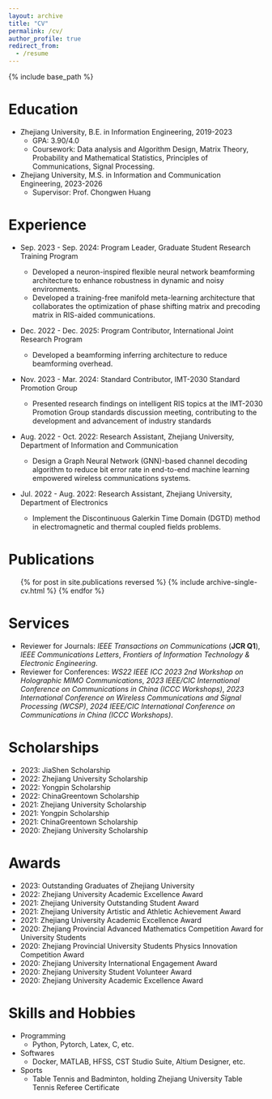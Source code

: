 ```yaml
---
layout: archive
title: "CV"
permalink: /cv/
author_profile: true
redirect_from:
  - /resume
---
```


{% include base_path %}

Education
======
* Zhejiang University, B.E. in Information Engineering, 2019-2023
  * GPA: 3.90/4.0
  * Coursework: Data analysis and Algorithm Design, Matrix Theory, Probability and Mathematical Statistics, Principles of Communications, Signal Processing.
* Zhejiang University, M.S. in Information and Communication Engineering, 2023-2026
  * Supervisor: Prof. Chongwen Huang

Experience
======

* Sep. 2023 - Sep. 2024: Program Leader, Graduate Student Research Training Program
  * Developed a neuron-inspired flexible neural network beamforming architecture to enhance robustness in dynamic and noisy environments.
  * Developed a training-free manifold meta-learning architecture that collaborates the optimization of phase shifting matrix and precoding matrix in RIS-aided communications.

* Dec. 2022 - Dec. 2025: Program Contributor, International Joint Research Program
  * Developed a beamforming inferring architecture to reduce beamforming overhead.

* Nov. 2023 - Mar. 2024: Standard Contributor, IMT-2030 Standard Promotion Group
  * Presented research findings on intelligent RIS topics at the IMT-2030 Promotion Group standards discussion meeting, contributing to the development and advancement of industry standards

* Aug. 2022 - Oct. 2022: Research Assistant, Zhejiang University, Department of Information and Communication
  * Design a Graph Neural Network (GNN)-based channel decoding algorithm to reduce bit error rate in end-to-end machine learning empowered wireless communications systems.

* Jul. 2022 - Aug. 2022: Research Assistant, Zhejiang University, Department of Electronics 
  * Implement the Discontinuous Galerkin Time Domain (DGTD) method in electromagnetic and thermal coupled fields problems.

Publications
======
  <ul>{% for post in site.publications reversed %}
    {% include archive-single-cv.html %}
  {% endfor %}</ul>

Services
======
* Reviewer for Journals: _IEEE Transactions on Communications_ (__JCR Q1__), _IEEE Communications Letters_, _Frontiers of Information Technology & Electronic Engineering_.
* Reviewer for Conferences: _WS22 IEEE ICC 2023 2nd Workshop on Holographic MIMO Communications_, _2023 IEEE/CIC International Conference on Communications in China (ICCC Workshops)_, _2023 International Conference on Wireless Communications and Signal Processing (WCSP)_, _2024 IEEE/CIC International Conference on Communications in China (ICCC Workshops)_. 


Scholarships
======
* 2023: JiaShen Scholarship
* 2022: Zhejiang University Scholarship
* 2022: Yongpin Scholarship
* 2022: ChinaGreentown Scholarship
* 2021: Zhejiang University Scholarship
* 2021: Yongpin Scholarship
* 2021: ChinaGreentown Scholarship
* 2020: Zhejiang University Scholarship

Awards
======
* 2023: Outstanding Graduates of Zhejiang University
* 2022: Zhejiang University Academic Excellence Award
* 2021: Zhejiang University Outstanding Student Award
* 2021: Zhejiang University Artistic and Athletic Achievement Award
* 2021: Zhejiang University Academic Excellence Award
* 2020: Zhejiang Provincial Advanced Mathematics Competition Award for University Students
* 2020: Zhejiang Provincial University Students Physics Innovation Competition Award
* 2020: Zhejiang University International Engagement Award
* 2020: Zhejiang University Student Volunteer Award
* 2020: Zhejiang University Academic Excellence Award


Skills and Hobbies
======
* Programming
  * Python, Pytorch, Latex, C, etc.
* Softwares
  * Docker, MATLAB, HFSS, CST Studio Suite, Altium Designer, etc.
* Sports
  * Table Tennis and Badminton, holding Zhejiang University Table Tennis Referee Certificate

  
